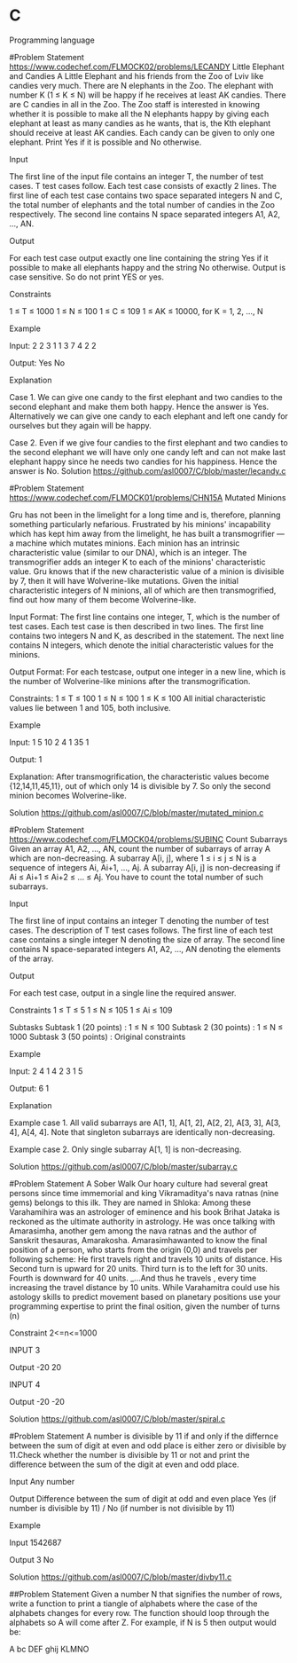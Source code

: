 # C
Programming language

#Problem Statement
https://www.codechef.com/FLMOCK02/problems/LECANDY
Little Elephant and Candies
A Little Elephant and his friends from the Zoo of Lviv like candies very much.
There are N elephants in the Zoo. The elephant with number K (1 ≤ K ≤ N) will be happy if he receives at least AK candies. There are C candies in all in the Zoo.
The Zoo staff is interested in knowing whether it is possible to make all the N elephants happy by giving each elephant at least as many candies as he wants, that is, the Kth elephant should receive at least AK candies. Each candy can be given to only one elephant. Print Yes if it is possible and No otherwise. 

Input

The first line of the input file contains an integer T, the number of test cases. T test cases follow. Each test case consists of exactly 2 lines. The first line of each test case contains two space separated integers N and C, the total number of elephants and the total number of candies in the Zoo respectively. The second line contains N space separated integers A1, A2, ..., AN. 

Output

For each test case output exactly one line containing the string Yes if it possible to make all elephants happy and the string No otherwise. Output is case sensitive. So do not print YES or yes. 

Constraints

1 ≤ T ≤ 1000
1 ≤ N ≤ 100
1 ≤ C ≤ 109
1 ≤ AK ≤ 10000, for K = 1, 2, ..., N 

Example

Input:
2
2 3
1 1
3 7
4 2 2

Output:
Yes
No

Explanation

Case 1. We can give one candy to the first elephant and two candies to the second elephant and make them both happy. Hence the answer is Yes. Alternatively we can give one candy to each elephant and left one candy for ourselves but they again will be happy.

Case 2. Even if we give four candies to the first elephant and two candies to the second elephant we will have only one candy left and can not make last elephant happy since he needs two candies for his happiness. Hence the answer is No. 
Solution
https://github.com/asl0007/C/blob/master/lecandy.c


#Problem Statement
https://www.codechef.com/FLMOCK01/problems/CHN15A
Mutated Minions

Gru has not been in the limelight for a long time and is, therefore, planning something particularly nefarious. Frustrated by his minions' incapability which has kept him away from the limelight, he has built a transmogrifier — a machine which mutates minions.
Each minion has an intrinsic characteristic value (similar to our DNA), which is an integer. The transmogrifier adds an integer K to each of the minions' characteristic value.
Gru knows that if the new characteristic value of a minion is divisible by 7, then it will have Wolverine-like mutations.
Given the initial characteristic integers of N minions, all of which are then transmogrified, find out how many of them become Wolverine-like. 

Input Format:
The first line contains one integer, T, which is the number of test cases. Each test case is then described in two lines.
The first line contains two integers N and K, as described in the statement.
The next line contains N integers, which denote the initial characteristic values for the minions.

Output Format:
For each testcase, output one integer in a new line, which is the number of Wolverine-like minions after the transmogrification.

Constraints:
    1 ≤ T ≤ 100
    1 ≤ N ≤ 100
    1 ≤ K ≤ 100
    All initial characteristic values lie between 1 and 105, both inclusive.

Example

Input:
1
5 10
2 4 1 35 1

Output:
1

Explanation:
After transmogrification, the characteristic values become {12,14,11,45,11}, out of which only 14 is divisible by 7. So only the second minion becomes Wolverine-like.

Solution
https://github.com/asl0007/C/blob/master/mutated_minion.c

#Problem Statement
https://www.codechef.com/FLMOCK04/problems/SUBINC
Count Subarrays
Given an array A1, A2, ..., AN, count the number of subarrays of array A which are non-decreasing.
A subarray A[i, j], where 1 ≤ i ≤ j ≤ N is a sequence of integers Ai, Ai+1, ..., Aj.
A subarray A[i, j] is non-decreasing if Ai ≤ Ai+1 ≤ Ai+2 ≤ ... ≤ Aj. You have to count the total number of such subarrays.

Input

The first line of input contains an integer T denoting the number of test cases. The description of T test cases follows.
The first line of each test case contains a single integer N denoting the size of array.
The second line contains N space-separated integers A1, A2, ..., AN denoting the elements of the array.

Output

For each test case, output in a single line the required answer. 

Constraints
    1 ≤ T ≤ 5
    1 ≤ N ≤ 105
    1 ≤ Ai ≤ 109

Subtasks
    Subtask 1 (20 points) : 1 ≤ N ≤ 100
    Subtask 2 (30 points) : 1 ≤ N ≤ 1000
    Subtask 3 (50 points) : Original constraints

Example

Input:
2
4
1 4 2 3
1
5

Output:
6
1

Explanation

Example case 1.
All valid subarrays are A[1, 1], A[1, 2], A[2, 2], A[3, 3], A[3, 4], A[4, 4].
Note that singleton subarrays are identically non-decreasing.

Example case 2.
Only single subarray A[1, 1] is non-decreasing. 

Solution
https://github.com/asl0007/C/blob/master/subarray.c

#Problem Statement
A Sober Walk
Our hoary culture had several great persons since time immemorial and king Vikramaditya's nava ratnas (nine gems) belongs to this ilk. They are named in Shloka:
Among these Varahamihira was an astrologer of eminence and his book Brihat Jataka is reckoned as the ultimate authority in astrology. He was once talking with Amarasimha, another gem among the nava ratnas and the author of Sanskrit thesauras, Amarakosha. Amarasimhawanted to know the final position of a person, who starts from the origin (0,0) and travels per following scheme:
He first travels right and travels 10 units of distance.
His Second turn is upward for 20 units.
Third turn is to the left for 30 units.
Fourth is downward for 40 units.
_...And thus he travels , every time increasing the travel distance by 10 units.
While Varahamitra could use his astology skills to predict movement based on planetary positions use your programming expertise to print the final osition, given the number of turns (n)

Constraint
  2<=n<=1000 
  
INPUT 
3

Output
-20 20

INPUT 
4

Output
-20 -20

Solution
https://github.com/asl0007/C/blob/master/spiral.c

#Problem Statement
A number is divisible by 11 if and only if the differnce  between the sum of digit at even and odd place is either zero or divisible by 11.Check whether the number is divisible by 11 or not and print the difference between the sum of the digit at even and odd place.

Input
Any number

Output
Difference between the sum of digit at odd and even place
Yes (if number is divisible by 11) / No (if number is not divisible by 11)

Example

Input
1542687

Output
3
No

Solution
https://github.com/asl0007/C/blob/master/divby11.c


##Problem Statement
Given a number N that signifies the number of rows, write a function to print a tiangle of alphabets where the case of the alphabets changes for every row. The function should loop through the alphabets so A will come after Z. For example, if N is 5 then output would be:

A
bc
DEF 
ghij
KLMNO
